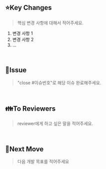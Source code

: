 ## ⭐Key Changes
> 핵심 변경 사항에 대해서 적어주세요.
1. 변경 사항 1
2. 변경 사항 2
3. ...

<br>

## 📌Issue
> "close #이슈번호"로 해당 이슈 완료해주세요.

<br>

## 👪To Reviewers
> reviewer에게 하고 싶은 말을 적어주세요.


<br>

## 🐾Next Move
> 다음 개발 목표를 적어주세요
